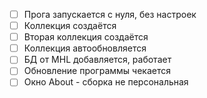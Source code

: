 ﻿- [ ] Прога запускается с нуля, без настроек
- [ ] Коллекция создаётся
- [ ] Вторая коллекция создаётся
- [ ] Коллекция автообновляется
- [ ] БД от MHL добавляется, работает
- [ ] Обновление программы чекается
- [ ] Окно About - сборка не персональная
